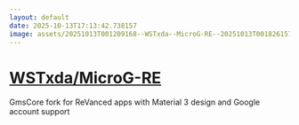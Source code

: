 ```yaml
---
layout: default
date: 2025-10-13T17:13:42.738157
image: assets/20251013T001209168--WSTxda--MicroG-RE--20251013T001826157--cropped.png
---
```


# [WSTxda/MicroG-RE](https://github.com/WSTxda/MicroG-RE)

GmsCore fork for ReVanced apps with Material 3 design and Google account support
